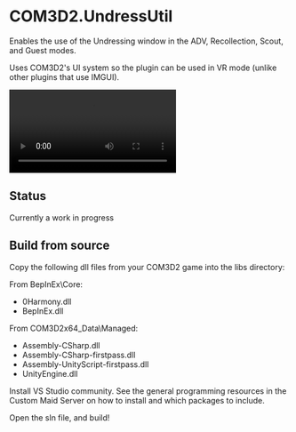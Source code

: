 
# COM3D2.UndressUtil

Enables the use of the Undressing window in the ADV, Recollection, Scout, and Guest modes.

Uses COM3D2's UI system so the plugin can be used in VR mode (unlike other plugins that use IMGUI).

![demo](https://i.gyazo.com/e72ee1a75a3486af8181aa3c9914d719.mp4)

## Status

Currently a work in progress

## Build from source

Copy the following dll files from your COM3D2 game into the libs directory:

From BepInEx\Core:
- 0Harmony.dll
- BepInEx.dll

From COM3D2x64_Data\Managed:
- Assembly-CSharp.dll
- Assembly-CSharp-firstpass.dll
- Assembly-UnityScript-firstpass.dll
- UnityEngine.dll

Install VS Studio community. See the general programming resources in the Custom Maid Server on how to install and which packages to include.

Open the sln file, and build!
